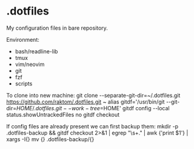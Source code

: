 # .dotfiles

My configuration files in bare repository.

Environment:
- bash/readline-lib
- tmux
- vim/neovim
- git
- fzf
- scripts
 
 To clone into new machine:
git clone --separate-git-dir=~/.dotfiles.git https://github.com/raktom/.dotfiles.git ~
alias gitdf='/usr/bin/git --git-dir=$HOME/.dotfiles.git --work-tree=$HOME'
gitdf config --local status.showUntrackedFiles no
gitdf checkout
 
 If config files are already present we can first backup them:
mkdir -p .dotfiles-backup && gitdf checkout 2>&1 | egrep "\s+\." | awk {'print $1'} | \
xargs -I{} mv {} .dotfiles-backup/{}
